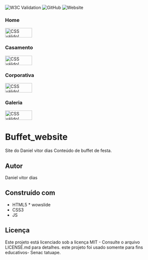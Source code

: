 ![W3C Validation](https://img.shields.io/w3c-validation/html?style=plastic&targetUrl=https%3A%2F%2Fdvddias.github.io%2FBuffet_website)
![GitHub](https://img.shields.io/github/license/Dvddias/Buffet_website)
![Website](https://img.shields.io/website?url=https%3A%2F%2Fdvddias.github.io%2FBuffet_website)

### Home
<p>
    <a href="https://jigsaw.w3.org/css-validator/check/referer">
        <img style="border:0;width:88px;height:31px"
            src="https://jigsaw.w3.org/css-validator/images/vcss-blue"
            alt="CSS válido!" />
    </a>
</p>
        

### Casamento
<p>
    <a href="https://jigsaw.w3.org/css-validator/check/referer">
        <img style="border:0;width:88px;height:31px"
            src="https://jigsaw.w3.org/css-validator/images/vcss-blue"
            alt="CSS válido!" />
    </a>
</p>

### Corporativa
<p>
    <a href="https://jigsaw.w3.org/css-validator/check/referer">
        <img style="border:0;width:88px;height:31px"
            src="https://jigsaw.w3.org/css-validator/images/vcss-blue"
            alt="CSS válido!" />
    </a>
</p>

### Galeria
 <p>
    <a href="https://jigsaw.w3.org/css-validator/check/referer">
        <img style="border:0;width:88px;height:31px"
            src="https://jigsaw.w3.org/css-validator/images/vcss-blue"
            alt="CSS válido!" />
    </a>
</p>
   
   
# Buffet_website











 Site do Daniel vitor dias
Conteúdo de buffet de festa.
## Autor
Daniel vitor dias
## Construído com
* HTML5 * wowslide
* CSS3
* JS
## Licença
Este projeto está licenciado sob a licença MIT - Consulte o arquivo LICENSE.md para detalhes.
este projeto foi usado somente para fins educativos- Senac tatuape.
